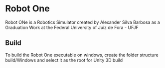 # Robot One
Robot ONe is a Robotics Simulator created by Alexander Silva Barbosa as a Graduation Work at the Federal University of Juiz de Fora - UFJF

## Build
To build the Robot One executable on windows, create the folder structure build/Windows and select it as the root for Unity 3D build